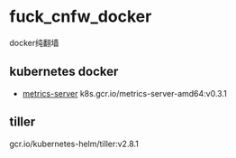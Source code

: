 # fuck_cnfw_docker
docker纯翻墙

## kubernetes docker
* [metrics-server](https://github.com/kubernetes-incubator/metrics-server)
k8s.gcr.io/metrics-server-amd64:v0.3.1

## tiller
gcr.io/kubernetes-helm/tiller:v2.8.1
